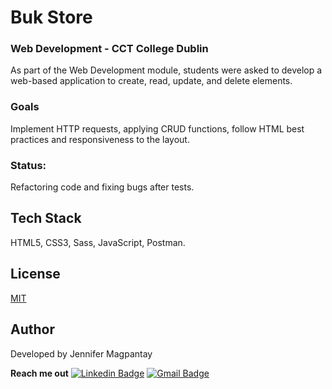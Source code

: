# Buk Store

### Web Development - CCT College Dublin 

As part of the Web Development module, students were asked to develop a web-based application to create, read, update, and delete elements.

### Goals

Implement HTTP requests, applying CRUD functions, follow HTML best practices and responsiveness to the layout. 

### Status: 

Refactoring code and fixing bugs after tests.

## Tech Stack

HTML5, CSS3, Sass, JavaScript, Postman.

## License

[MIT](https://choosealicense.com/licenses/mit/)

    
## Author

Developed by Jennifer Magpantay 

**Reach me out** 
[![Linkedin Badge](https://img.shields.io/badge/-Jennifer-blue?style=flat-square&logo=Linkedin&logoColor=white&link=https://www.linkedin.com/in/jennifermagpantay/)](https://www.linkedin.com/in/jennifermagpantay/) [![Gmail Badge](https://img.shields.io/badge/-jennifer.magpantay@gmail.com-c14438?style=flat-square&logo=Gmail&logoColor=white&link=mailto:jennifer.magpantay@gmail.com)](mailto:jennifer.magpantay@gmail.com)